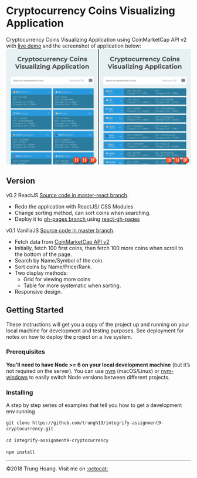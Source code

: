 # Cryptocurrency Coins Visualizing Application

Cryptocurrency Coins Visualizing Application using CoinMarketCap API v2 with <a href="https://trungh13.github.io/integrify-assignment9-cryptocurrency/">live demo</a> and the screenshot of application below:
![Screenshot](./Screenshot.png)
## Version
v0.2 ReactJS <a href="https://github.com/trungh13/integrify-assignment9-cryptocurrency/tree/master-react">Source code in master-react branch</a>.
* Redo the application with ReactJS/ CSS Modules 
* Change sorting method, can sort coins when searching.
* Deploy it to <a href="https://github.com/trungh13/integrify-assignment9-cryptocurrency/tree/gh-pages">gh-pages branch </a>using <a href="https://github.com/gitname/react-gh-pages">react-gh-pages</a>

v0.1 VanillaJS <a href="https://github.com/trungh13/integrify-assignment9-cryptocurrency/tree/master">Source code in master branch</a>.
  
  * Fetch data from <a href="https://api.coinmarketcap.com/v2">CoinMarketCap API v2</a>
  * Initially, fetch 100 first coins, then fetch 100 more coins when scroll to the bottom of the page.
  * Search by Name/Symbol of the coin.
  * Sort coins by Name/Price/Rank.
  * Two display methods:
    *  Grid for viewing more coins 
    *  Table for more systematic when sorting.
  * Responsive design.


## Getting Started

These instructions will get you a copy of the project up and running on your local machine for development and testing purposes. See deployment for notes on how to deploy the project on a live system.

### Prerequisites

**You’ll need to have Node >= 6 on your local development machine** (but it’s not required on the server). You can use [nvm](https://github.com/creationix/nvm#installation) (macOS/Linux) or [nvm-windows](https://github.com/coreybutler/nvm-windows#node-version-manager-nvm-for-windows) to easily switch Node versions between different projects.

### Installing

A step by step series of examples that tell you how to get a development env running

```
git clone https://github.com/trungh13/integrify-assignment9-cryptocurrency.git

cd integrify-assignment9-cryptocurrency

npm install
```
---
©2018 Trung Hoang. Visit me on <a href="https://github.com/trungh13/">:octocat:</a> 